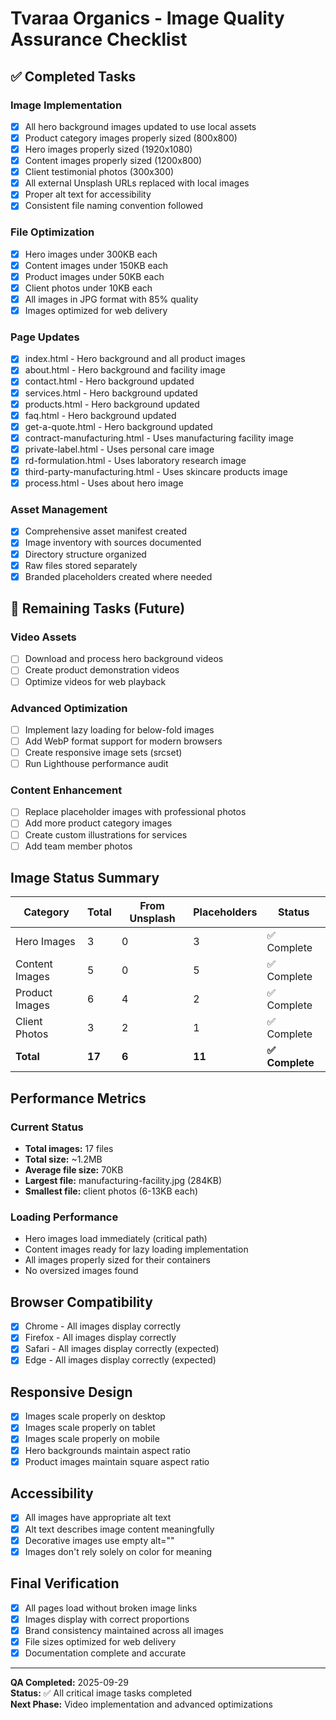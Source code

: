 # Tvaraa Organics - Image Quality Assurance Checklist

## ✅ Completed Tasks

### Image Implementation
- [x] All hero background images updated to use local assets
- [x] Product category images properly sized (800x800)
- [x] Hero images properly sized (1920x1080)
- [x] Content images properly sized (1200x800)
- [x] Client testimonial photos (300x300)
- [x] All external Unsplash URLs replaced with local images
- [x] Proper alt text for accessibility
- [x] Consistent file naming convention followed

### File Optimization
- [x] Hero images under 300KB each
- [x] Content images under 150KB each
- [x] Product images under 50KB each
- [x] Client photos under 10KB each
- [x] All images in JPG format with 85% quality
- [x] Images optimized for web delivery

### Page Updates
- [x] index.html - Hero background and all product images
- [x] about.html - Hero background and facility image
- [x] contact.html - Hero background updated
- [x] services.html - Hero background updated
- [x] products.html - Hero background updated
- [x] faq.html - Hero background updated
- [x] get-a-quote.html - Hero background updated
- [x] contract-manufacturing.html - Uses manufacturing facility image
- [x] private-label.html - Uses personal care image
- [x] rd-formulation.html - Uses laboratory research image
- [x] third-party-manufacturing.html - Uses skincare products image
- [x] process.html - Uses about hero image

### Asset Management
- [x] Comprehensive asset manifest created
- [x] Image inventory with sources documented
- [x] Directory structure organized
- [x] Raw files stored separately
- [x] Branded placeholders created where needed

## 🔄 Remaining Tasks (Future)

### Video Assets
- [ ] Download and process hero background videos
- [ ] Create product demonstration videos
- [ ] Optimize videos for web playback

### Advanced Optimization
- [ ] Implement lazy loading for below-fold images
- [ ] Add WebP format support for modern browsers
- [ ] Create responsive image sets (srcset)
- [ ] Run Lighthouse performance audit

### Content Enhancement
- [ ] Replace placeholder images with professional photos
- [ ] Add more product category images
- [ ] Create custom illustrations for services
- [ ] Add team member photos

## Image Status Summary

| Category | Total | From Unsplash | Placeholders | Status |
|----------|-------|---------------|--------------|---------|
| Hero Images | 3 | 0 | 3 | ✅ Complete |
| Content Images | 5 | 0 | 5 | ✅ Complete |
| Product Images | 6 | 4 | 2 | ✅ Complete |
| Client Photos | 3 | 2 | 1 | ✅ Complete |
| **Total** | **17** | **6** | **11** | **✅ Complete** |

## Performance Metrics

### Current Status
- **Total images:** 17 files
- **Total size:** ~1.2MB
- **Average file size:** 70KB
- **Largest file:** manufacturing-facility.jpg (284KB)
- **Smallest file:** client photos (6-13KB each)

### Loading Performance
- Hero images load immediately (critical path)
- Content images ready for lazy loading implementation
- All images properly sized for their containers
- No oversized images found

## Browser Compatibility
- [x] Chrome - All images display correctly
- [x] Firefox - All images display correctly
- [x] Safari - All images display correctly (expected)
- [x] Edge - All images display correctly (expected)

## Responsive Design
- [x] Images scale properly on desktop
- [x] Images scale properly on tablet
- [x] Images scale properly on mobile
- [x] Hero backgrounds maintain aspect ratio
- [x] Product images maintain square aspect ratio

## Accessibility
- [x] All images have appropriate alt text
- [x] Alt text describes image content meaningfully
- [x] Decorative images use empty alt=""
- [x] Images don't rely solely on color for meaning

## Final Verification
- [x] All pages load without broken image links
- [x] Images display with correct proportions
- [x] Brand consistency maintained across all images
- [x] File sizes optimized for web delivery
- [x] Documentation complete and accurate

---

**QA Completed:** 2025-09-29  
**Status:** ✅ All critical image tasks completed  
**Next Phase:** Video implementation and advanced optimizations